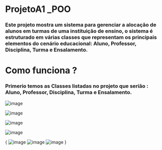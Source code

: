 # ProjetoA1 _POO

### Este projeto mostra um sistema para gerenciar a alocação de alunos em turmas de uma instituição de ensino, o sistema é estruturado em várias classes que representam os principais elementos do cenário educacional: Aluno, Professor, Disciplina, Turma e Ensalamento.

# Como funciona ?

### Primerio temos as Classes listadas no projeto que serião : Aluno, Professor, Disciplina, Turma e Ensalamento.

![image](https://github.com/user-attachments/assets/06468c7a-07e8-4afe-a172-fdf5db9878cf)

![image](https://github.com/user-attachments/assets/c3306e9f-b741-49cd-ae15-7ad6a39c3014)

![image](https://github.com/user-attachments/assets/8e16f964-bc2d-4cd7-a4dd-5cc4bbd58b18)

![image](https://github.com/user-attachments/assets/5fe57458-bec2-4082-93f7-1170eae72c53)

{
![image](https://github.com/user-attachments/assets/95741bc4-bc80-4e0d-a9e5-a0faaf9ed648)
![image](https://github.com/user-attachments/assets/6c3509d3-33dc-47bb-b21c-21cf4472e0bc)
![image](https://github.com/user-attachments/assets/2f338732-c788-4dfe-9ddc-a6fb362aae7b)
}

 
